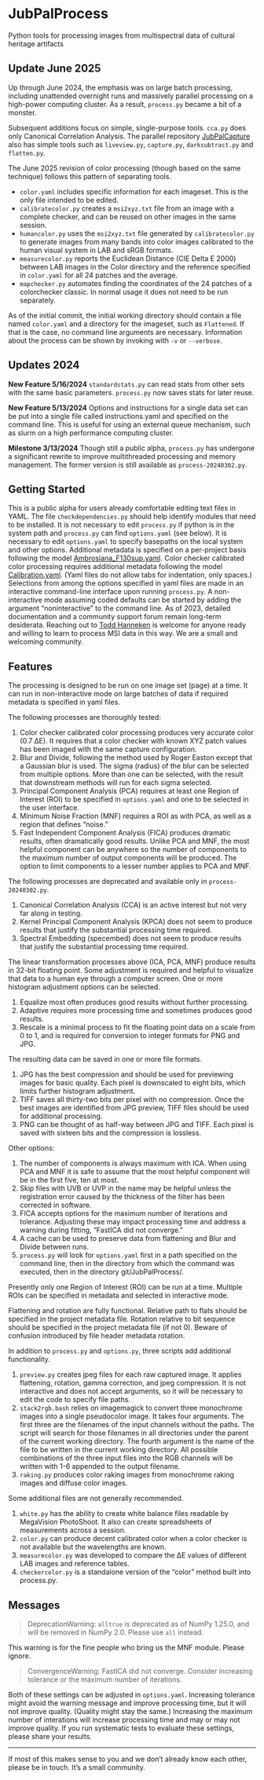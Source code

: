 # JubPalProcess
Python tools for processing images from multispectral data of cultural heritage artifacts

## Update June 2025

Up through June 2024, the emphasis was on large batch processing, including unattended overnight runs and massively parallel processing on a high-power computing cluster. 
As a result, `process.py` became a bit of a monster. 

Subsequent additions focus on simple, single-purpose tools. 
`cca.py` does only Canonical Correlation Analysis.
The parallel repository [JubPalCapture](../JubPalCapture) also has simple tools such as `liveview.py`, `capture.py`, `darksubtract.py` and `flatten.py`.

The June 2025 revision of color processing (though based on the same technique) follows this pattern of separating tools.

* `color.yaml` includes specific information for each imageset. This is the only file intended to be edited.
* `calibratecolor.py` creates a `msi2xyz.txt` file from an image with a complete checker, and can be reused on other images in the same session.
* `humancolor.py` uses the `msi2xyz.txt` file generated by `calibratecolor.py` to generate images from many bands into color images calibrated to the human visual system in LAB and sRGB formats.
* `measurecolor.py` reports the Euclidean Distance (CIE Delta E 2000) between LAB images in the Color directory and the reference specified in `color.yaml` for all 24 patches and the average.
* `mapchecker.py` automates finding the coordinates of the 24 patches of a colorchecker classic. In normal usage it does not need to be run separately.

As of the initial commit, the initial working directory should contain a file named `color.yaml` and a directory for the imageset, such as `Flattened`. 
If that is the case, no command line arguments are necessary. 
Information about the process can be shown by invoking with `-v` or `--verbose`.

## Updates 2024

**New Feature 5/16/2024** `standardstats.py` can read stats from other sets with the same basic parameters. 
`process.py` now saves stats for later reuse.

**New Feature 5/13/2024** Options and instructions for a single data set can be put into a single file called instructions.yaml and specified on the command line. 
This is useful for using an external queue mechanism, such as slurm on a high performance computing cluster.

**Milestone 3/13/2024** Though still a public alpha, `process.py` has undergone a significant rewrite to improve multithreaded processing and memory management. 
The former version is still available as `process-20240302.py`.

## Getting Started

This is a public alpha for users already comfortable editing text files in YAML. 
The file `checkdependencies.py` should help identify modules that need to be installed. 
It is not necessary to edit `process.py` if python is in the system path and `process.py` can find `options.yaml` (see below).
It is necessary to edit `options.yaml` to specify basepaths on the local system and other options. 
Additional metadata is specified on a per-project basis following the model [Ambrosiana\_F130sup.yaml](https://palimpsest.stmarytx.edu/Ambrosiana2023/Ambrosiana_F130sup/Ambrosiana_F130sup.yaml).
Color checker calibrated color processing requires additional metadata following the model [Calibration.yaml](https://palimpsest.stmarytx.edu/Ambrosiana2023/Calibration/Calibration.yaml).
(Yaml files do not allow tabs for indentation, only spaces.)
Selections from among the options specified in yaml files are made in an interactive command-line interface upon running `process.py`.
A non-interactive mode assuming coded defaults can be started by adding the argument “noninteractive” to the command line.
As of 2023, detailed documentation and a community support forum remain long-term desiderata.
Reaching out to [Todd Hanneken](mailto:thanneken@stmarytx.edu) is welcome for anyone ready and willing to learn to process MSI data in this way.
We are a small and welcoming community.

## Features

The processing is designed to be run on one image set (page) at a time.
It can run in non-interactive mode on large batches of data if required metadata is specified in yaml files.

The following processes are thoroughly tested:

1. Color checker calibrated color processing produces very accurate color (0.7 ΔE).
It requires that a color checker with known XYZ patch values has been imaged with the same capture configuration.
1. Blur and Divide, following the method used by Roger Easton except that a Gaussian blur is used.
The sigma (radius) of the blur can be selected from multiple options.
More than one can be selected, with the result that downstream methods will run for each sigma selected.
1. Principal Component Analysis (PCA) requires at least one Region of Interest (ROI) to be specified in `options.yaml` and one to be selected in the user interface.
1. Minimum Noise Fraction (MNF) requires a ROI as with PCA, as well as a region that defines “noise.”
1. Fast Independent Component Analysis (FICA) produces dramatic results, often dramatically good results.
Unlike PCA and MNF, the most helpful component can be anywhere so the number of components to the maximum number of output components will be produced. 
The option to limit components to a lesser number applies to PCA and MNF.

The following processes are deprecated and available only in `process-20240302.py`. 

1. Canonical Correlation Analysis (CCA) is an active interest but not very far along in testing.
1. Kernel Principal Component Analysis (KPCA) does not seem to produce results that justify the substantial processing time required.
1. Spectral Embedding (specembed) does not seem to produce results that justify the substantial processing time required.

The linear transformation processes above (ICA, PCA, MNF) produce results in 32-bit floating point.
Some adjustment is required and helpful to visualize that data to a human eye through a computer screen.
One or more histogram adjustment options can be selected.

1. Equalize most often produces good results without further processing.
1. Adaptive requires more processing time and sometimes produces good results.
1. Rescale is a minimal process to fit the floating point data on a scale from 0 to 1, and is required for conversion to integer formats for PNG and JPG.

The resulting data can be saved in one or more file formats.

1. JPG has the best compression and should be used for previewing images for basic quality.
Each pixel is downscaled to eight bits, which limits further histogram adjustment.
1. TIFF saves all thirty-two bits per pixel with no compression.
Once the best images are identified from JPG preview, TIFF files should be used for additional processing.
1. PNG can be thought of as half-way between JPG and TIFF.
Each pixel is saved with sixteen bits and the compression is lossless.

Other options:

1. The number of components is always maximum with ICA. 
When using PCA and MNF it is safe to assume that the most helpful component will be in the first five, ten at most.
1. Skip files with UVB or UVP in the name may be helpful unless the registration error caused by the thickness of the filter has been corrected in software.
1. FICA accepts options for the maximum number of iterations and tolerance.
Adjusting these may impact processing time and address a warning during fitting, “FastICA did not converge.”
1. A cache can be used to preserve data from flattening and Blur and Divide between runs.
1. `process.py` will look for `options.yaml` first in a path specified on the command line, then in the directory from which the command was executed, then in the directory git/JubPalProcess/. 

Presently only one Region of Interest (ROI) can be run at a time.
Multiple ROIs can be specified in metadata and selected in interactive mode.

Flattening and rotation are fully functional.
Relative path to flats should be specified in the project metadata file.
Rotation relative to bit sequence should be specified in the project metadata file (if not 0).
Beware of confusion introduced by file header metadata rotation.

In addition to `process.py` and `options.py`, three scripts add additional functionality.

1. `preview.py` creates jpeg files for each raw captured image.
It applies flattening, rotation, gamma correction, and jpeg compression.
It is not interactive and does not accept arguments, so it will be necessary to edit the code to specify file paths.
1. `stack2rgb.bash` relies on imagemagick to convert three monochrome images into a single pseudocolor image.
It takes four arguments.
The first three are the filenames of the input channels without the paths.
The script will search for those filenames in all directories under the parent of the current working directory.
The fourth argument is the name of the file to be written in the current working directory.
All possible combinations of the three input files into the RGB channels will be written with 1-6 appended to the output filename.
1. `raking.py` produces color raking images from monochrome raking images and diffuse color images.

Some additional files are not generally recommended.

1. `white.py` has the ability to create white balance files readable by MegaVision PhotoShoot.
It also can create spreadsheets of measurements across a session.
1. `color.py` can produce decent calibrated color when a color checker is not available but the wavelengths are known.
1. `measurecolor.py` was developed to compare the ΔE values of different LAB images and reference tables.
1. `checkercolor.py` is a standalone version of the “color” method built into process.py.

## Messages

> DeprecationWarning: `alltrue` is deprecated as of NumPy 1.25.0, and will be removed in NumPy 2.0. Please use `all` instead.

This warning is for the fine people who bring us the MNF module. Please ignore.

> ConvergenceWarning: FastICA did not converge. Consider increasing tolerance or the maximum number of iterations.

Both of these settings can be adjusted in `options.yaml`. 
Increasing tolerance might avoid the warning message and improve processing time, but it will not improve quality. 
(Quality might stay the same.) 
Increasing the maximum number of interations will increase processing time and may or may not improve quality. 
If you run systematic tests to evaluate these settings, please share your results. 

---

If most of this makes sense to you and we don’t already know each other, please be in touch.
It’s a small community.

